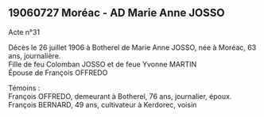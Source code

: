 ## 19060727 Moréac - AD Marie Anne JOSSO

Acte n°31

Décès le 26 juillet 1906 à Botherel de Marie Anne JOSSO, née à Moréac, 63 ans, journalière.  
Fille de feu Colomban JOSSO et de feue Yvonne MARTIN  
Épouse de François OFFREDO  

Témoins :  
François OFFREDO, demeurant à Botherel, 76 ans, journalier, époux.  
François BERNARD, 49 ans, cultivateur à Kerdorec, voisin

